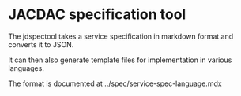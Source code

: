 # JACDAC specification tool

The jdspectool takes a service specification in markdown format and converts it to JSON.

It can then also generate template files for implementation in various languages.

The format is documented at ../spec/service-spec-language.mdx
